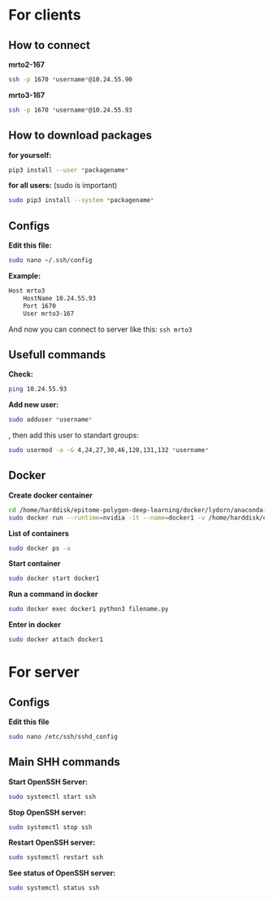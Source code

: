 # For clients

## How to connect

**mrto2-167**

```bash
ssh -p 1670 *username*@10.24.55.90
```

**mrto3-167**

```bash
ssh -p 1670 *username*@10.24.55.93
```

## How to download packages

**for yourself:**

```bash
pip3 install --user *packagename*
```

**for all users:** (sudo is important)

```bash
sudo pip3 install --system *packagename*
```

## Configs

**Edit this file:**

```bash
sudo nano ~/.ssh/config
```

**Example:**

```bash
Host mrto3
    HostName 10.24.55.93
    Port 1670
    User mrto3-167
```

And now you can connect to server like this: `ssh mrto3`

## Usefull commands

**Check:** 

```bash
ping 10.24.55.93
```

**Add new user:**

```bash
sudo adduser *username*
```

, then add this user to standart groups:

```bash
sudo usermod -a -G 4,24,27,30,46,120,131,132 *username*
```

## Docker

**Create docker container**

```bash
cd /home/harddisk/epitome-polygon-deep-learning/docker/lydorn/anaconda-tensorflow-geo/
sudo docker run --runtime=nvidia -it --name=docker1 -v /home/harddisk/epitome-polygon-deep-learning:/workspace lydorn/anaconda-tensorflow-geo
```

**List of containers**

```bash
sudo docker ps -a
```

**Start container**

```bash
sudo docker start docker1
```

**Run a command in docker**

```bash
sudo docker exec docker1 python3 filename.py
```

**Enter in docker**

````bash
sudo docker attach docker1
````

# For server

## Configs

**Edit this file**

```bash
sudo nano /etc/ssh/sshd_config
```

## Main SHH commands

**Start OpenSSH Server:**

```bash
sudo systemctl start ssh
```

**Stop OpenSSH server:**

```bash
sudo systemctl stop ssh
```

**Restart OpenSSH server:**

```bash
sudo systemctl restart ssh
```

**See status of OpenSSH server:** 

```bash
sudo systemctl status ssh
```
